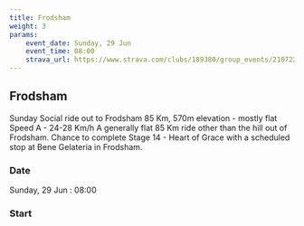 ```yaml
---
title: Frodsham
weight: 3
params:
    event_date: Sunday, 29 Jun
    event_time: 08:00
    strava_url: https://www.strava.com/clubs/189380/group_events/2107227
---
```


## Frodsham 

Sunday Social ride out to Frodsham
85 Km, 570m elevation - mostly flat
Speed A - 24-28 Km/h
A generally flat 85 Km ride other than the hill out of Frodsham. Chance to complete Stage 14 - Heart of Grace with a scheduled stop at Bene Gelateria in Frodsham.

### Date

Sunday, 29 Jun : 08:00

### Start




